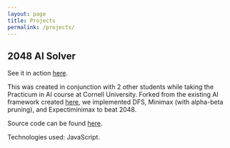 ```yaml
---
layout: page
title: Projects
permalink: /projects/
---
```


<h2> 2048 AI Solver </h2>
See it in action <a href="/2048AI">here</a>.

This was created in conjunction with 2 other students while taking the Practicum in AI course at Cornell University. Forked from the existing AI framework created <a href="https://github.com/ov3y/2048-AI">here</a>, we implemented DFS, Minimax (with alpha-beta pruning), and Expectiminimax to beat 2048.

Source code can be found <a href="https://github.com/shiwanibisht/2048AI">here</a>.

Technologies used: JavaScript.